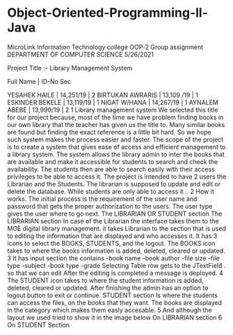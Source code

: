 # Object-Oriented-Programming-ll-Java

MicroLink Information Technology 
college 
OOP-2 Group assignment
DEPARTMENT OF COMPUTER SCIENCE
5/26/2021


Project Title :- Library Management System

Full Name | ID-No Sec

YESAHEK HAILE | 14,251/19 | 2
BIRTUKAN AWRARIS | 13,109 /19 | 1
ESKINDER BEKELE | 13,119/19 | 1
NIGAT W/HANA | 14,267/19 | 1
AYNALEM ABEBE | 13,990/19 | 2
1
Library management system 
We selected this title for our project because, most of the time we have problem finding 
books in our own library that the teacher has given us the title to. Many similar books 
are found but finding the exact reference is a little bit hard. So we hope such system 
makes the process easier and faster.
The scope of the project is to create a system that gives ease of access and efficient 
management to a library system. 
The system allows the library admin to inter the books that are available and make it 
accessible for students to search and check the availability. The students then are able 
to search easily with their access privileges to be able to access it.
The project is intended to have 2 users the Librarian and the Students. 
The librarian is supposed to update and edit or delete the database. While students are 
only able to access it ..
2
How it works. 
The initial process is the requirement of the user name and password that gets the 
proper authorization to the users. 
The user type gives the user where to go next.
The LIBRARIAN OR STUDENT section
The LIBRARIAN section
In case of the Librarian the interface takes them to the MOE digital library management. 
it takes Librarian to the section that is used to editing the information that are displayed 
and who accesses it. 
It has 3 icons to select the BOOKS, STUDENTS, and the logout.
The BOOKS icon takes to where the books information is added, deleted, cleared or 
updated. 
3
It has input section the contains
-book name
-book author
-file size
-file type
-subject
-book type
-grade
Selecting Table row gets to the JTextField . so that we can edit 
After the editing is completed a message is deployed.
4
The STUDENT icon takes to where the student information is added, deleted, cleared or 
updated. 
After finishing the admin has an option to logout button to exit or continue.
STUDENT section
Is where the students can access the files, on the books that they want.
The books are displayed in the category which makes them easly accesable.
5
And although the layout we used tried to show it in the image below
On LIBRARIAN section
6
On STUDENT Section
